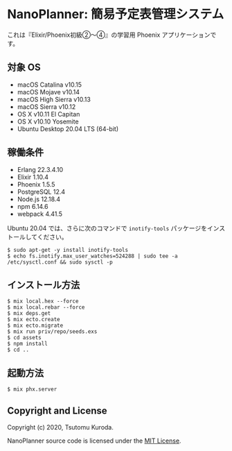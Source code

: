 # NanoPlanner: 簡易予定表管理システム

これは『Elixir/Phoenix初級②〜④』の学習用 Phoenix アプリケーションです。

## 対象 OS

* macOS Catalina v10.15
* macOS Mojave v10.14
* macOS High Sierra v10.13
* macOS Sierra v10.12
* OS X v10.11 El Capitan
* OS X v10.10 Yosemite
* Ubuntu Desktop 20.04 LTS (64-bit)

## 稼働条件

* Erlang 22.3.4.10
* Elixir 1.10.4
* Phoenix 1.5.5
* PostgreSQL 12.4
* Node.js 12.18.4
* npm 6.14.6
* webpack 4.41.5

Ubuntu 20.04 では、さらに次のコマンドで `inotify-tools` パッケージをインストールしてください。

```text
$ sudo apt-get -y install inotify-tools
$ echo fs.inotify.max_user_watches=524288 | sudo tee -a /etc/sysctl.conf && sudo sysctl -p
```

## インストール方法

```text
$ mix local.hex --force
$ mix local.rebar --force
$ mix deps.get
$ mix ecto.create
$ mix ecto.migrate
$ mix run priv/repo/seeds.exs
$ cd assets
$ npm install
$ cd ..
```

## 起動方法

```text
$ mix phx.server
```

## Copyright and License

Copyright (c) 2020, Tsutomu Kuroda.

NanoPlanner source code is licensed under the [MIT License](LICENSE.md).
